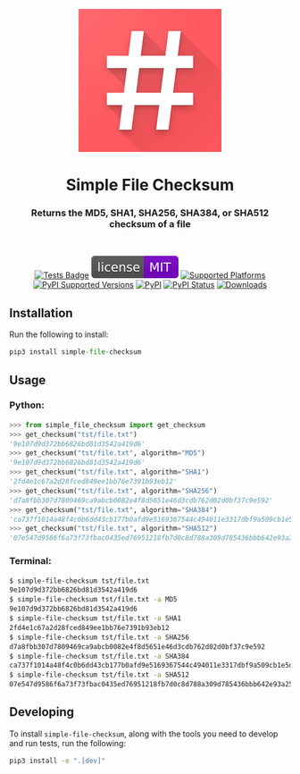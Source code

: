 <p align="center">
<a href="https://github.com/sashsinha/simple-file-cheksum"><img alt="Simple File Checksum Logo" src="https://raw.githubusercontent.com/sashsinha/simple-file-checksum/main/logo.png"></a>
</p>

<h1 align="center">Simple File Checksum</h1>

<h3 align="center">Returns the MD5, SHA1, SHA256, SHA384, or SHA512 checksum of a file</h3>

<br/>

<p align="center">
<a href="https://github.com/sashsinha/simple-file-checksum/actions?query=workflow%3Atests"><img alt="Tests Badge" src="https://github.com/sashsinha/simple-file-checksum/workflows/tests/badge.svg"></a>
<a href="https://raw.githubusercontent.com/sashsinha/simple-file-checksum/main/LICENCE"><img alt="License: MIT" src="https://raw.githubusercontent.com/sashsinha/simple-file-checksum/main/license.svg"></a>
<a href="https://pypi.org/project/simple-file-checksum/"><img src="https://img.shields.io/badge/platform-windows%20%7C%20linux%20%7C%20macos-lightgrey" alt="Supported Platforms"></a>
<a href="https://pypi.org/project/simple-file-checksum/"><img 
alt="PyPI Supported Versions" src="https://img.shields.io/pypi/pyversions/simple-file-checksum.svg"></a>
<a href="https://pypi.org/project/simple-file-checksum/"><img alt="PyPI" src="https://img.shields.io/pypi/v/simple-file-checksum"></a>
<a href="https://pypi.org/project/simple-file-checksum/"><img alt="PyPI Status" src="https://img.shields.io/pypi/status/simple-file-checksum"></a>
<a href="https://pepy.tech/project/simple-file-checksum"><img alt="Downloads" src="https://pepy.tech/badge/simple-file-checksum"></a>

</p>

## Installation

Run the following to install:

```python
pip3 install simple-file-checksum
```

## Usage

### Python:

```python
>>> from simple_file_checksum import get_checksum
>>> get_checksum("tst/file.txt")
'9e107d9d372bb6826bd81d3542a419d6'
>>> get_checksum("tst/file.txt", algorithm="MD5")
'9e107d9d372bb6826bd81d3542a419d6'
>>> get_checksum("tst/file.txt", algorithm="SHA1")
'2fd4e1c67a2d28fced849ee1bb76e7391b93eb12'
>>> get_checksum("tst/file.txt", algorithm="SHA256")
'd7a8fbb307d7809469ca9abcb0082e4f8d5651e46d3cdb762d02d0bf37c9e592'
>>> get_checksum("tst/file.txt", algorithm="SHA384")
'ca737f1014a48f4c0b6dd43cb177b0afd9e5169367544c494011e3317dbf9a509cb1e5dc1e85a941bbee3d7f2afbc9b1'
>>> get_checksum("tst/file.txt", algorithm="SHA512")
'07e547d9586f6a73f73fbac0435ed76951218fb7d0c8d788a309d785436bbb642e93a252a954f23912547d1e8a3b5ed6e1bfd7097821233fa0538f3db854fee6'
```

### Terminal:

```bash
$ simple-file-checksum tst/file.txt
9e107d9d372bb6826bd81d3542a419d6
$ simple-file-checksum tst/file.txt -a MD5
9e107d9d372bb6826bd81d3542a419d6
$ simple-file-checksum tst/file.txt -a SHA1
2fd4e1c67a2d28fced849ee1bb76e7391b93eb12
$ simple-file-checksum tst/file.txt -a SHA256
d7a8fbb307d7809469ca9abcb0082e4f8d5651e46d3cdb762d02d0bf37c9e592
$ simple-file-checksum tst/file.txt -a SHA384
ca737f1014a48f4c0b6dd43cb177b0afd9e5169367544c494011e3317dbf9a509cb1e5dc1e85a941bbee3d7f2afbc9b1
$ simple-file-checksum tst/file.txt -a SHA512
07e547d9586f6a73f73fbac0435ed76951218fb7d0c8d788a309d785436bbb642e93a252a954f23912547d1e8a3b5ed6e1bfd7097821233fa0538f3db854fee6
```

##  Developing

To install `simple-file-checksum`, along with the tools you need to develop and run tests, run the following:

```bash
pip3 install -e ".[dev]"
```
